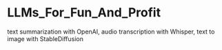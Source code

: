 # LLMs_For_Fun_And_Profit
text summarization with OpenAI, audio transcription with Whisper, text to image with StableDiffusion
